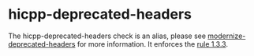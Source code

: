 hicpp-deprecated-headers
========================

The <span class="title-ref">hicpp-deprecated-headers</span> check is an
alias, please see
[modernize-deprecated-headers](https://clang.llvm.org/extra/clang-tidy/checks/modernize-deprecated-headers.html) for
more information. It enforces the [rule
1.3.3](http://www.codingstandard.com/rule/1-3-3-do-not-use-the-c-standard-library-h-headers/).
